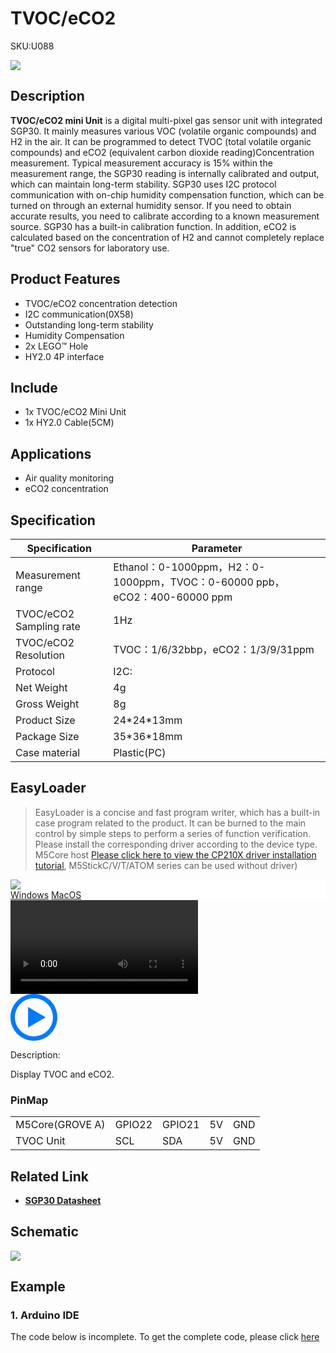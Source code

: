 # TVOC/eCO2

<el-tag effect="plain">SKU:U088</el-tag>

<div class="product_pic"><img src="assets/img/product_pics/unit/tvoc/tvoc.webp"></div>

## Description

**TVOC/eCO2 mini Unit** is a digital multi-pixel gas sensor unit with integrated SGP30. It mainly measures various VOC (volatile organic compounds) and H2 in the air. It can be programmed to detect TVOC (total volatile organic compounds) and eCO2 (equivalent carbon dioxide reading)Concentration measurement. Typical measurement accuracy is 15% within the measurement range, the SGP30 reading is internally calibrated and output, which can maintain long-term stability. SGP30 uses I2C protocol communication with on-chip humidity compensation function, which can be turned on through an external humidity sensor. If you need to obtain accurate results, you need to calibrate according to a known measurement source. SGP30 has a built-in calibration function. In addition, eCO2 is calculated based on the concentration of H2 and cannot completely replace "true" CO2 sensors for laboratory use.

## Product Features

- TVOC/eCO2 concentration detection
- I2C communication(0X58)
- Outstanding long-term stability
- Humidity Compensation
- 2x LEGO™ Hole
- HY2.0 4P interface


## Include

- 1x TVOC/eCO2 Mini Unit
- 1x HY2.0 Cable(5CM)

## Applications

- Air quality monitoring
- eCO2 concentration

## Specification

<table class="table-1">
    <thead>
    <tr>
        <th>Specification</th>
        <th>Parameter</th>
    </tr>
    </thead>
    <tbody>
        <tr>
            <td>Measurement range</td>
            <td>Ethanol：0-1000ppm，H2：0-1000ppm，TVOC：0-60000 ppb，eCO2：400-60000 ppm</td>
        </tr>
        <tr>
            <td>TVOC/eCO2 Sampling rate</td>
            <td>1Hz</td>
        </tr>
        <tr>
            <td>TVOC/eCO2 Resolution</td>
            <td>TVOC：1/6/32bbp，eCO2：1/3/9/31ppm</td>
        </tr>
        <tr>
            <td>Protocol</td>
            <td>I2C:</td>
        </tr>
        <tr>
            <td>Net Weight</td>
            <td>4g</td>
        </tr>
        <tr>
            <td>Gross Weight</td>
            <td>8g</td>
        </tr>
        <tr>
            <td>Product Size</td>
            <td>24*24*13mm</td>
        </tr>
        <tr>
            <td>Package Size</td>
            <td>35*36*18mm</td>
        </tr>
        <tr>
            <td>Case material</td>
            <td>Plastic(PC)</td>
        </tr>
     </tbody>
</table>


## EasyLoader

>EasyLoader is a concise and fast program writer, which has a built-in case program related to the product. It can be burned to the main control by simple steps to perform a series of function verification. Please install the corresponding driver according to the device type. M5Core host [Please click here to view the CP210X driver installation tutorial](en/arduino/arduino_development), M5StickC/V/T/ATOM series can be used without driver)

<div class="easyloader-box">
    <div style="background-color:white;">
        <div><img src="https://m5stack.oss-cn-shenzhen.aliyuncs.com/image/easyloader_intro.webp"></div>
        <div class="easyloader-btn">
            <a href="https://m5stack.oss-cn-shenzhen.aliyuncs.com/EasyLoader/Windows/UNIT/For%20M5Core/EasyLoader_TVOC_Unit.exe">Windows</a>
            <a href="https://m5stack.oss-cn-shenzhen.aliyuncs.com/EasyLoader/MacOS/UNIT/EasyLoader_TVOC_eCO2_UNIT_With_M5Core.dmg">MacOS</a>
            <!-- <a>Linux</a>
            <a>MacOS</a> -->
        </div>
    </div>
    <div>
        <video id="example_video" controls>
            <source src="https://m5stack.oss-cn-shenzhen.aliyuncs.com/video/Product_example_video/Unit/TVOC%20eCO2.mp4" type="video/mp4">
        </video>
        <div class="easyloader-mask">
        <a>
            <svg id="play-btn" t="1583228776634" class="icon" viewBox="0 0 1024 1024" version="1.1" xmlns="http://www.w3.org/2000/svg" p-id="4152" width="75" height="75"><path d="M512 0C229.216 0 0 229.216 0 512s229.216 512 512 512 512-229.216 512-512S794.784 0 512 0z m0 928C282.24 928 96 741.76 96 512S282.24 96 512 96s416 186.24 416 416-186.24 416-416 416zM384 288l384 224-384 224z" p-id="4153" fill="#007aff"></path></svg></a>
            <p>Description:</p>
            <p>Display TVOC and eCO2.</p>
        </div>
    </div>
</div>

### PinMap

<table>
 <tr><td>M5Core(GROVE A)</td><td>GPIO22</td><td>GPIO21</td><td>5V</td><td>GND</td></tr>
 <tr><td>TVOC Unit</td><td>SCL</td><td>SDA</td><td>5V</td><td>GND</td></tr>
</table>

## Related Link

  - **[SGP30 Datasheet](hhttps://m5stack.oss-cn-shenzhen.aliyuncs.com/resource/docs/datasheet/unit/Sensirion_Gas_Sensors_SGP30_Datasheet.pdf)**

## Schematic

<img src="assets/img/product_pics/unit/tvoc/tvoc_sch.webp">

## Example

### 1. Arduino IDE

The code below is incomplete. To get the complete code, please click [here](https://github.com/m5stack/M5-ProductExampleCodes/tree/master/Unit/TVOC)


<script>

   var purchase_link = 'https://m5stack.com/collections/m5-unit/products/tvoc-eco2-gas-unit-sgp30';

   anchor_search(purchase_link);
   scrollFunc();

</script>
